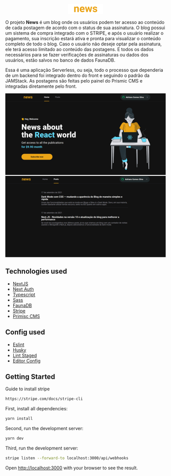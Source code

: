 <div align="center">
 <img src="public/images/logo.svg" width="110"/>
</div>

<p>O projeto <strong>News</strong> é um blog onde os usuários podem ter acesso ao conteúdo de cada postagem de acordo com o status de sua assinatura.
O blog possui um sistema de compra integrado com o STRIPE, e após o usuário realizar o pagamento, sua inscrição estará ativa e pronta para visualizar o conteúdo completo de todo o blog. Caso o usuário não deseje optar pela assinatura, ele terá acesso limitado ao conteúdo das postagens. E todos os dados necessários para se fazer verificações de assinaturas ou dados dos usuários, estão salvos no banco de dados FaunaDB.

Essa é uma aplicação Serverless, ou seja, todo o processo que dependeria de um backend foi integrado dentro do front e seguindo o padrão da JAMStack.
As postagens são feitas pelo painel do Prismic CMS e integradas diretamente pelo front.</p>

![Home](./screens/home.png)
![Modal](./screens/posts.png)

## Technologies used
  - [NextJS](https://nextjs.org/)
  - [Next Auth](https://next-auth.js.org/)
  - [Typescript](https://www.typescriptlang.org/)
  - [Sass](https://sass-lang.com/)
  - [FaunaDB](https://fauna.com/)
  - [Stripe](https://stripe.com/)
  - [Primisc CMS](https://prismic.io/)

## Config used
  - [Eslint](https://eslint.org)
  - [Husky](https://typicode.github.io/husky/#/)
  - [Lint Staged](https://github.com/okonet/lint-staged)
  - [Editor Config](https://editorconfig.org/)

## Getting Started

Guide to install stripe

```bash
https://stripe.com/docs/stripe-cli
```

First, install all dependencies:

```bash
yarn install
```

Second, run the development server:

```bash
yarn dev
```

Third, run the development server:

```bash
stripe listen --forward-to localhost:3000/api/webhooks
```

Open [http://localhost:3000](http://localhost:3000) with your browser to see the result.

